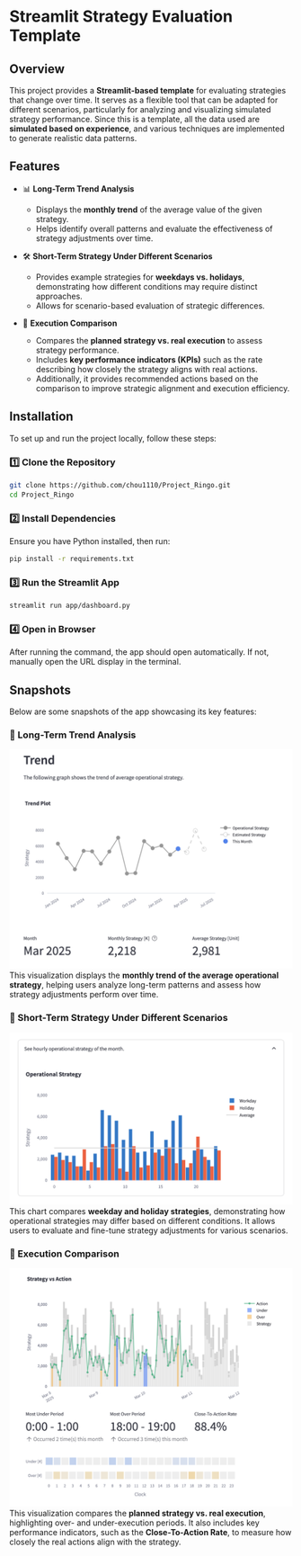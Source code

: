 # Streamlit Strategy Evaluation Template

## Overview

This project provides a **Streamlit-based template** for evaluating strategies that change over time. It serves as a flexible tool that can be adapted for different scenarios, particularly for analyzing and visualizing simulated strategy performance. Since this is a template, all the data used are **simulated based on experience**, and various techniques are implemented to generate realistic data patterns.

## Features

- 📊 **Long-Term Trend Analysis**

  - Displays the **monthly trend** of the average value of the given strategy.
  - Helps identify overall patterns and evaluate the effectiveness of strategy adjustments over time.

- 🛠️ **Short-Term Strategy Under Different Scenarios**

  - Provides example strategies for **weekdays vs. holidays**, demonstrating how different conditions may require distinct approaches.
  - Allows for scenario-based evaluation of strategic differences.

- 🔄 **Execution Comparison**

  - Compares the **planned strategy vs. real execution** to assess strategy performance.
  - Includes **key performance indicators (KPIs)** such as the rate describing how closely the strategy aligns with real actions.
  - Additionally, it provides recommended actions based on the comparison to improve strategic alignment and execution efficiency.

## Installation

To set up and run the project locally, follow these steps:

### 1️⃣ Clone the Repository

```bash
git clone https://github.com/chou1110/Project_Ringo.git
cd Project_Ringo
```

### 2️⃣ Install Dependencies

Ensure you have Python installed, then run:

```bash
pip install -r requirements.txt
```

### 3️⃣ Run the Streamlit App

```bash
streamlit run app/dashboard.py
```

### 4️⃣ Open in Browser

After running the command, the app should open automatically. If not, manually open the URL display in the terminal.

## Snapshots

Below are some snapshots of the app showcasing its key features:

### 📌 Long-Term Trend Analysis
![Trend Analysis](screenshots/1_trend.png)
This visualization displays the **monthly trend of the average operational strategy**, helping users analyze long-term patterns and assess how strategy adjustments perform over time.



### 📌 Short-Term Strategy Under Different Scenarios
![Scenario Analysis](screenshots/2_scenario.png)
This chart compares **weekday and holiday strategies**, demonstrating how operational strategies may differ based on different conditions. It allows users to evaluate and fine-tune strategy adjustments for various scenarios.



### 📌 Execution Comparison
![Execution Comparison](screenshots/3_comparison.png)
This visualization compares the **planned strategy vs. real execution**, highlighting over- and under-execution periods. It also includes key performance indicators, such as the **Close-To-Action Rate**, to measure how closely the real actions align with the strategy.